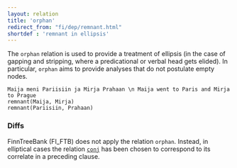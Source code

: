 ```yaml
---
layout: relation
title: 'orphan'
redirect_from: "fi/dep/remnant.html"
shortdef : 'remnant in ellipsis'
---
```


The `orphan` relation is used to provide a treatment of ellipsis (in
the case of gapping and stripping, where a predicational or verbal
head gets elided). In particular, `orphan` aims to provide analyses
that do not postulate empty nodes.

~~~ sdparse
Maija meni Pariisiin ja Mirja Prahaan \n Maija went to Paris and Mirja to Prague
remnant(Maija, Mirja)
remnant(Pariisiin, Prahaan)
~~~

### Diffs

FinnTreeBank (FI_FTB) does not apply the relation `orphan`.
Instead, in elliptical cases the relation [`conj`]() has been
chosen to correspond to its correlate in a preceding clause.
<!-- Interlanguage links updated Út zář 29 20:32:00 CEST 2020 -->
